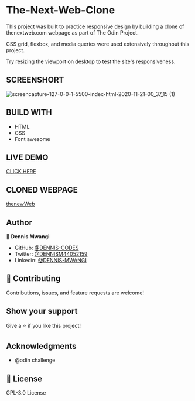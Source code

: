 # The-Next-Web-Clone
This project was built to practice responsive design by building a clone of thenextweb.com webpage as part of The Odin Project.

CSS grid, flexbox, and media queries were used extensively throughout this project. 

Try resizing the viewport on desktop to test the site's responsiveness.

## SCREENSHORT
![screencapture-127-0-0-1-5500-index-html-2020-11-21-00_37_15 (1)](https://user-images.githubusercontent.com/65861136/99853804-b19de000-2b94-11eb-86ea-51c438e2fed5.png)

## BUILD WITH
- HTML
- CSS 
- Font awesome
## LIVE DEMO
[CLICK HERE](https://dennis-codes.github.io/The-Next-Web-Clone/)

## CLONED WEBPAGE
[thenewWeb](https://thenextweb.com/)

## Author

👤 **Dennis Mwangi**

- GitHub: [@DENNIS-CODES](https://github.com/DENNIS-CODES)
- Twitter: [@DENNISM44052159](https://twitter.com/DENNISM44052159)
- Linkedin: [@DENNIS-MWANGI](https://www.linkedin.com/in/dennis-mwangi-14b7a01b2/)


## 🤝 Contributing

Contributions, issues, and feature requests are welcome!



## Show your support

Give a ⭐️ if you like this project!

## Acknowledgments

- @odin challenge

## 📝 License

 GPL-3.0 License


